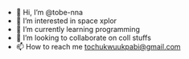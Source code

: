 - 👋 Hi, I’m @tobe-nna
- 👀 I’m interested in space xplor
- 🌱 I’m currently learning programming 
- 💞️ I’m looking to collaborate on coll stuffs
- 📫 How to reach me tochukwuukpabi@gmail.com 

<!---
tobe-nna/tobe-nna is a ✨ special ✨ repository because its `README.md` (this file) appears on your GitHub profile.
You can click the Preview link to take a look at your changes.
--->
